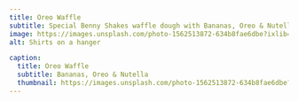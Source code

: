 ```yaml
---
title: Oreo Waffle
subtitle: Special Benny Shakes waffle dough with Bananas, Oreo & Nutella. Served with ice-cream of your choice.
image: https://images.unsplash.com/photo-1562513872-634b8fae6dbe?ixlib=rb-1.2.1&auto=format&fit=crop&w=1350&q=80
alt: Shirts on a hanger

caption:
  title: Oreo Waffle
  subtitle: Bananas, Oreo & Nutella
  thumbnail: https://images.unsplash.com/photo-1562513872-634b8fae6dbe?ixlib=rb-1.2.1&auto=format&fit=crop&w=1350&q=80
---
```

